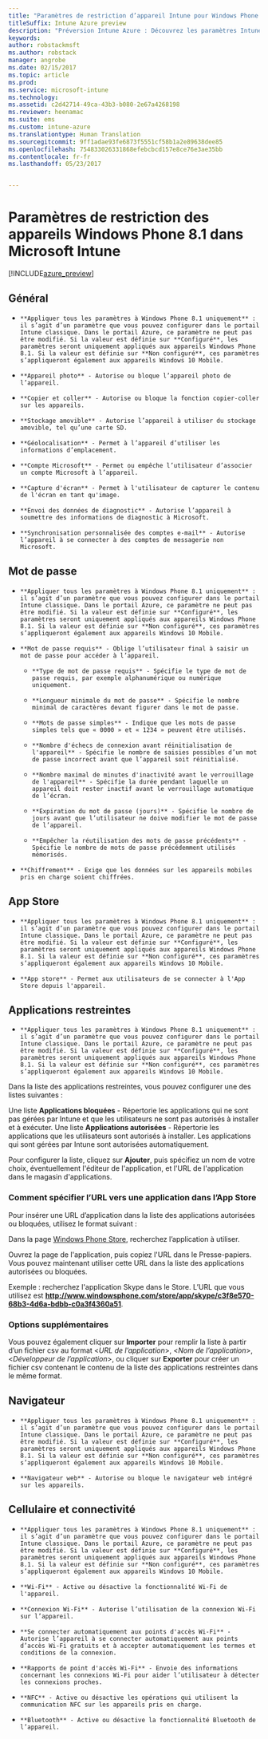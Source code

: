 ```yaml
---
title: "Paramètres de restriction d’appareil Intune pour Windows Phone 8.1"
titleSuffix: Intune Azure preview
description: "Préversion Intune Azure : Découvrez les paramètres Intune qui vous permettent de contrôler les paramètres et fonctionnalités des appareils Windows Phone 8.1."
keywords: 
author: robstackmsft
ms.author: robstack
manager: angrobe
ms.date: 02/15/2017
ms.topic: article
ms.prod: 
ms.service: microsoft-intune
ms.technology: 
ms.assetid: c2d42714-49ca-43b3-b080-2e67a4268198
ms.reviewer: heenamac
ms.suite: ems
ms.custom: intune-azure
ms.translationtype: Human Translation
ms.sourcegitcommit: 9ff1adae93fe6873f5551cf58b1a2e89638dee85
ms.openlocfilehash: 754833026331868efebcbcd157e8ce76e3ae35bb
ms.contentlocale: fr-fr
ms.lasthandoff: 05/23/2017


---
```


# <a name="windows-phone-81-device-restriction-settings-in-microsoft-intune"></a>Paramètres de restriction des appareils Windows Phone 8.1 dans Microsoft Intune

[!INCLUDE[azure_preview](./includes/azure_preview.md)]

## <a name="general"></a>Général
-     **Appliquer tous les paramètres à Windows Phone 8.1 uniquement** : il s’agit d’un paramètre que vous pouvez configurer dans le portail Intune classique. Dans le portail Azure, ce paramètre ne peut pas être modifié. Si la valeur est définie sur **Configuré**, les paramètres seront uniquement appliqués aux appareils Windows Phone 8.1. Si la valeur est définie sur **Non configuré**, ces paramètres s’appliqueront également aux appareils Windows 10 Mobile.
-     **Appareil photo** - Autorise ou bloque l’appareil photo de l’appareil.
-     **Copier et coller** - Autorise ou bloque la fonction copier-coller sur les appareils.
-     **Stockage amovible** - Autorise l’appareil à utiliser du stockage amovible, tel qu’une carte SD.
-     **Géolocalisation** - Permet à l’appareil d’utiliser les informations d’emplacement.
-     **Compte Microsoft** - Permet ou empêche l’utilisateur d’associer un compte Microsoft à l’appareil.
-     **Capture d'écran** - Permet à l'utilisateur de capturer le contenu de l'écran en tant qu'image.
-     **Envoi des données de diagnostic** - Autorise l’appareil à soumettre des informations de diagnostic à Microsoft.
-     **Synchronisation personnalisée des comptes e-mail** - Autorise l’appareil à se connecter à des comptes de messagerie non Microsoft.

## <a name="password"></a>Mot de passe
-     **Appliquer tous les paramètres à Windows Phone 8.1 uniquement** : il s’agit d’un paramètre que vous pouvez configurer dans le portail Intune classique. Dans le portail Azure, ce paramètre ne peut pas être modifié. Si la valeur est définie sur **Configuré**, les paramètres seront uniquement appliqués aux appareils Windows Phone 8.1. Si la valeur est définie sur **Non configuré**, ces paramètres s’appliqueront également aux appareils Windows 10 Mobile.
-     **Mot de passe requis** - Oblige l’utilisateur final à saisir un mot de passe pour accéder à l’appareil.
    -     **Type de mot de passe requis** - Spécifie le type de mot de passe requis, par exemple alphanumérique ou numérique uniquement.
    -     **Longueur minimale du mot de passe** - Spécifie le nombre minimal de caractères devant figurer dans le mot de passe.
    -     **Mots de passe simples** - Indique que les mots de passe simples tels que « 0000 » et « 1234 » peuvent être utilisés.
    -     **Nombre d'échecs de connexion avant réinitialisation de l'appareil** - Spécifie le nombre de saisies possibles d’un mot de passe incorrect avant que l’appareil soit réinitialisé.
    -     **Nombre maximal de minutes d'inactivité avant le verrouillage de l'appareil** - Spécifie la durée pendant laquelle un appareil doit rester inactif avant le verrouillage automatique de l’écran.
    -     **Expiration du mot de passe (jours)** - Spécifie le nombre de jours avant que l’utilisateur ne doive modifier le mot de passe de l’appareil.
    -     **Empêcher la réutilisation des mots de passe précédents** - Spécifie le nombre de mots de passe précédemment utilisés mémorisés.
-     **Chiffrement** - Exige que les données sur les appareils mobiles pris en charge soient chiffrées.

## <a name="app-store"></a>App Store
-     **Appliquer tous les paramètres à Windows Phone 8.1 uniquement** : il s’agit d’un paramètre que vous pouvez configurer dans le portail Intune classique. Dans le portail Azure, ce paramètre ne peut pas être modifié. Si la valeur est définie sur **Configuré**, les paramètres seront uniquement appliqués aux appareils Windows Phone 8.1. Si la valeur est définie sur **Non configuré**, ces paramètres s’appliqueront également aux appareils Windows 10 Mobile.
-     **App store** - Permet aux utilisateurs de se connecter à l'App Store depuis l'appareil.

## <a name="restricted-apps"></a>Applications restreintes

-     **Appliquer tous les paramètres à Windows Phone 8.1 uniquement** : il s’agit d’un paramètre que vous pouvez configurer dans le portail Intune classique. Dans le portail Azure, ce paramètre ne peut pas être modifié. Si la valeur est définie sur **Configuré**, les paramètres seront uniquement appliqués aux appareils Windows Phone 8.1. Si la valeur est définie sur **Non configuré**, ces paramètres s’appliqueront également aux appareils Windows 10 Mobile.

Dans la liste des applications restreintes, vous pouvez configurer une des listes suivantes :

Une liste **Applications bloquées** - Répertorie les applications qui ne sont pas gérées par Intune et que les utilisateurs ne sont pas autorisés à installer et à exécuter.
Une liste **Applications autorisées** - Répertorie les applications que les utilisateurs sont autorisés à installer. Les applications qui sont gérées par Intune sont autorisées automatiquement.

Pour configurer la liste, cliquez sur **Ajouter**, puis spécifiez un nom de votre choix, éventuellement l'éditeur de l'application, et l'URL de l'application dans le magasin d'applications.

### <a name="how-to-specify-the-url-to-an-app-in-the-store"></a>Comment spécifier l’URL vers une application dans l’App Store

Pour insérer une URL d’application dans la liste des applications autorisées ou bloquées, utilisez le format suivant :

Dans la page [Windows Phone Store](https://www.microsoft.com/store/apps/windows-phone), recherchez l’application à utiliser.

Ouvrez la page de l'application, puis copiez l'URL dans le Presse-papiers. Vous pouvez maintenant utiliser cette URL dans la liste des applications autorisées ou bloquées.

Exemple : recherchez l'application Skype dans le Store. L’URL que vous utilisez est **http://www.windowsphone.com/store/app/skype/c3f8e570-68b3-4d6a-bdbb-c0a3f4360a51**.



### <a name="additional-options"></a>Options supplémentaires

Vous pouvez également cliquer sur **Importer** pour remplir la liste à partir d’un fichier csv au format <*URL de l’application*>, <*Nom de l’application*>, <*Développeur de l’application*>, ou cliquer sur **Exporter** pour créer un fichier csv contenant le contenu de la liste des applications restreintes dans le même format.


## <a name="browser"></a>Navigateur
-     **Appliquer tous les paramètres à Windows Phone 8.1 uniquement** : il s’agit d’un paramètre que vous pouvez configurer dans le portail Intune classique. Dans le portail Azure, ce paramètre ne peut pas être modifié. Si la valeur est définie sur **Configuré**, les paramètres seront uniquement appliqués aux appareils Windows Phone 8.1. Si la valeur est définie sur **Non configuré**, ces paramètres s’appliqueront également aux appareils Windows 10 Mobile.
-     **Navigateur web** - Autorise ou bloque le navigateur web intégré sur les appareils.

## <a name="cellular-and-connectivity"></a>Cellulaire et connectivité
-     **Appliquer tous les paramètres à Windows Phone 8.1 uniquement** : il s’agit d’un paramètre que vous pouvez configurer dans le portail Intune classique. Dans le portail Azure, ce paramètre ne peut pas être modifié. Si la valeur est définie sur **Configuré**, les paramètres seront uniquement appliqués aux appareils Windows Phone 8.1. Si la valeur est définie sur **Non configuré**, ces paramètres s’appliqueront également aux appareils Windows 10 Mobile.
-     **Wi-Fi** - Active ou désactive la fonctionnalité Wi-Fi de l'appareil.
-     **Connexion Wi-Fi** - Autorise l’utilisation de la connexion Wi-Fi sur l’appareil.
-     **Se connecter automatiquement aux points d'accès Wi-Fi** - Autorise l’appareil à se connecter automatiquement aux points d’accès Wi-Fi gratuits et à accepter automatiquement les termes et conditions de la connexion.
-     **Rapports de point d'accès Wi-Fi** - Envoie des informations concernant les connexions Wi-Fi pour aider l’utilisateur à détecter les connexions proches.
-     **NFC** - Active ou désactive les opérations qui utilisent la communication NFC sur les appareils pris en charge.
-     **Bluetooth** - Active ou désactive la fonctionnalité Bluetooth de l’appareil.


